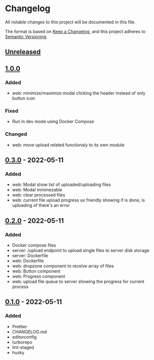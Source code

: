 # Changelog

All notable changes to this project will be documented in this file.

The format is based on [Keep a Changelog](https://keepachangelog.com/en/1.0.0/),
and this project adheres to [Semantic Versioning](https://semver.org/spec/v2.0.0.html).

## [Unreleased]

## [1.0.0]

### Added

- web: minimize/maximize modal clicking the header instead of only button icon

### Fixed

- Run in dev mode using Docker Compose

### Changed

- web: move upload related functionaly to its own module

## [0.3.0] - 2022-05-11

### Added

- web: Modal show list of uploaded/uploading files
- web: Modal minimezable
- web: clear processed files
- web: current file upload progress ux friendly showing if is done, is uploading of there's an error

## [0.2.0] - 2022-05-11

### Added

- Docker compose files
- server: /upload endpoint to upload single files to server disk storage
- server: Dockerfile
- web: Dockerfile
- web: dropzone component to receive array of files
- web: Button component
- web: Progress component
- web: upload file queue to server showing the progress for current process

## [0.1.0] - 2022-05-11

### Added

- Prettier
- CHANGELOG.md
- editorconfig
- turborepo
- lint-staged
- husky

[unreleased]: https://github.com/pherval/fullcycle-teste/compare/v1.0.0...HEAD
[1.0.0]: https://github.com/pherval/fullcycle-teste/compare/v0.3.0...1.0.0
[0.3.0]: https://github.com/pherval/fullcycle-teste/compare/v0.2.0...v0.3.0
[0.2.0]: https://github.com/pherval/fullcycle-teste/compare/v0.1.0...v0.2.0
[0.1.0]: https://github.com/pherval/fullcycle-teste/releases/tag/v0.1.0
